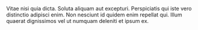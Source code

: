 Vitae nisi quia dicta. Soluta aliquam aut excepturi. Perspiciatis qui iste vero distinctio adipisci enim. Non nesciunt id quidem enim repellat qui. Illum quaerat dignissimos vel ut numquam deleniti et ipsum ex.